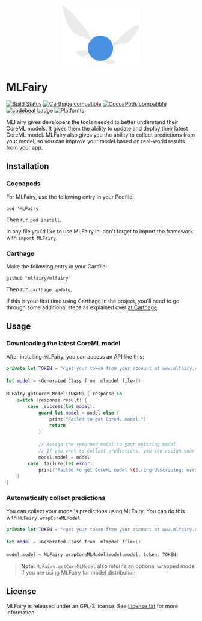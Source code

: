<p align="center">
  <img height="160" src="logo.png" />
</p>

# MLFairy

[![Build Status](https://travis-ci.com/mlfairy/ios.svg?branch=master)](https://travis-ci.com/mlfairy/ios)
[![Carthage compatible](https://img.shields.io/badge/Carthage-compatible-4BC51D.svg?style=flat)](https://github.com/Carthage/Carthage)
[![CocoaPods compatible](https://img.shields.io/cocoapods/v/MLFairy.svg)](https://cocoapods.org/pods/MLFairy)
[![codebeat badge](https://codebeat.co/badges/55c8d36b-cde6-4cf3-bbd1-573c61662900)](https://codebeat.co/projects/github-com-mlfairy-mlfairy-master) ![Platforms](https://img.shields.io/badge/platforms-iOS%20%7C%20macOS%20%7C%20tvOS-cc9c00.svg)

MLFairy gives developers the tools needed to better understand their CoreML models. It gives them the ability to update and deploy their latest CoreML model. MLFairy also gives you the ability to collect predictions from your model, so you can improve your model based on real-world results from your app.

## Installation

### Cocoapods

For MLFairy, use the following entry in your Podfile:

```
pod 'MLFairy'
```

Then run `pod install`.

In any file you'd like to use MLFairy in, don't forget to import the framework with `import MLFairy`.

### Carthage

Make the following entry in your Cartfile:

```
github "mlfairy/mlfairy"
```

Then run `carthage update`.

If this is your first time using Carthage in the project, you'll need to go through some additional steps as explained over [at Carthage](https://github.com/Carthage/Carthage#adding-frameworks-to-an-application).

## Usage

### Downloading the latest CoreML model

After installing MLFairy, you can access an API like this:

```swift
private let TOKEN = "<get your token from your account at www.mlfairy.com>"

let model = <Generated Class from .mlmodel file>()

MLFairy.getCoreMLModel(TOKEN) { response in
    switch (response.result) {
        case .success(let model):
            guard let model = model else {
                print("Failed to get CoreML model.")
                return
            }

            // Assign the returned model to your existing model
            // If you want to collect predictions, you can assign your model to response.mlFairyModel
            model.model = model
        case .failure(let error):
            print("Failed to get CoreML model \(String(describing: error)).")
    }
}
```

### Automatically collect predictions

You can collect your model's predictions using MLFairy. You can do this with `MLFairy.wrapCoreMLModel`.

```swift
private let TOKEN = "<get your token from your account at www.mlfairy.com>"

let model = <Generated Class from .mlmodel file>()

model.model = MLFairy.wrapCoreMLModel(model.model, token: TOKEN)
```

> **Note**: `MLFairy.getCoreMLModel` also returns an optional wrapped model if you are using MLFairy for model distribution.

## License

MLFairy is released under an GPL-3 license. See [License.txt](License.txt) for more information.